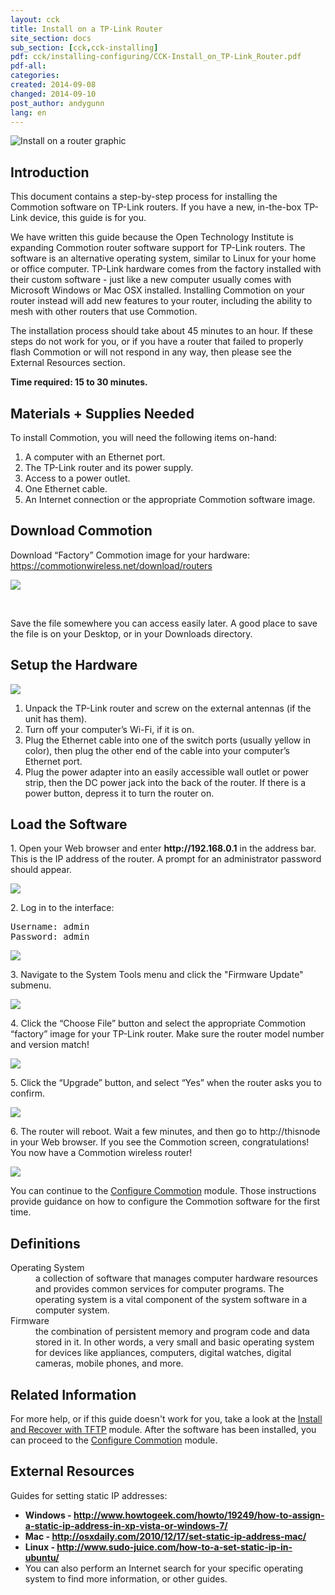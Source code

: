 ```yaml
---
layout: cck
title: Install on a TP-Link Router
site_section: docs
sub_section: [cck,cck-installing]
pdf: cck/installing-configuring/CCK-Install_on_TP-Link_Router.pdf
pdf-all:
categories: 
created: 2014-09-08
changed: 2014-09-10
post_author: andygunn
lang: en
---
```


<p><img alt="Install on a router graphic" src="/files/CCK-Install_TP-Link_intro_graphic.png" style="max-width:600px;" /></p>

<section id="section-introduction">
<h2>Introduction</h2>

<p>This document contains a step-by-step process for installing the Commotion software on TP-Link routers. If you have a new, in-the-box TP-Link device, this guide is for you.</p>

<p>We have written this guide because the Open Technology Institute is expanding Commotion router software support for TP-Link routers. The software is an alternative operating system, similar to Linux for your home or office computer. TP-Link hardware comes from the factory installed with their custom software - just like a new computer usually comes with Microsoft Windows or Mac OSX installed. Installing Commotion on your router instead will add new features to your router, including the ability to mesh with other routers that use Commotion.</p>

<p>The installation process should take about 45 minutes to an hour. If these steps do not work for you, or if you have a router that failed to properly flash Commotion or will not respond in any way, then please see the External Resources section.</p>

<p><strong>Time required: 15 to 30 minutes.</strong></p>
</section>

<section id="section-materials-and-supplies-needed">
<h2>Materials + Supplies Needed</h2>

<p>To install Commotion, you will need the following items on-hand:</p>

<ol class="rteindent1">
    <li>A computer with an Ethernet port.</li>
    <li>The TP-Link router and its power supply.</li>
    <li>Access to a power outlet.</li>
    <li>One Ethernet cable.</li>
    <li>An Internet connection or the appropriate Commotion software image.</li>
</ol>

</section>

<section id="section-download-commotion">
<h2>Download Commotion</h2>

<p>Download “Factory” Commotion image for your hardware:<br />
<a href="/download/routers">https://commotionwireless.net/download/routers</a></p>

<p><img src="/files/CCK-Install_TP-Link_download_screenshot.png" style="max-width:700px;" /></p>

<p>&nbsp;</p>

<p class="tip">Save the file somewhere you can access easily later. A good place to save the file is on your Desktop, or in your Downloads directory.</p>
</section>

<section id="setup-the-hardware">
<h2>Setup the Hardware</h2>

<p><img src="/files/CCK-Install_TP-Link_prepare_hardware.png" style="max-width:700px;" /></p>

<ol class="rteindent1">
    <li>Unpack the TP-Link router and screw on the external antennas (if the unit has them).</li>
    <li>Turn off your computer’s Wi-Fi, if it is on.</li>
    <li>Plug the Ethernet cable into one of the switch ports (usually yellow in color), then plug the other end of the cable into your computer’s Ethernet port.</li>
    <li>Plug the power adapter into an easily accessible wall outlet or power strip, then the DC power jack into the back of the router. If there is a power button, depress it to turn the router on.</li>
</ol>
</section>

<section id="load-software">
<h2>Load the Software</h2>

<p>1. Open your Web browser and enter <strong>http://192.168.0.1</strong> in the address bar. This is the IP address of the router. A prompt for an administrator password should appear.</p>
<p><img src="/files/CCK-Install_TP-Link_admin_login1.png" style="max-width:400px;" /></p>

<p>2. Log in to the interface:</p>
<pre>
Username: admin
Password: admin
</pre>
<p><img src="/files/CCK-Install_TP-Link_admin_login2.png" style="max-width:400px;" /></p>

<p>3. Navigate to the System Tools menu and click the "Firmware Update" submenu.</p>
<p><img src="/files/CCK-Install_TP-Link_firmware_menu.png" style="max-width:800px;" /></p>

<p>4. Click the “Choose File” button and select the appropriate Commotion “factory” image for your TP-Link router. Make sure the router model number and version match!</p>
<p><img src="/files/CCK-Install_TP-Link_firmware_upload1.png" style="max-width:700px;" /></p>

<p>5. Click the “Upgrade” button, and select “Yes” when the router asks you to confirm.</p>
<p><img src="/files/CCK-Install_TP-Link_firmware_upload2.png" style="max-width:700px;" /></p>

<p>6. The router will reboot. Wait a few minutes, and then go to http://thisnode in your Web browser. If you see the Commotion screen, congratulations! You now have a Commotion wireless router!</p>
<p><img src="/files/CCK-Install_TP-Link_Commotion_thisnode.png" style="max-width:400px;" /></p>

<p>You can continue to the <a href="/docs/cck/installing-configuring/configure-commotion">Configure Commotion</a> module. Those instructions provide guidance on how to configure the Commotion software for the first time.</p>
</section>

<section id="section-definitions">
<h2>Definitions</h2>

<dl>
	<dt>Operating System</dt>
	<dd>a collection of software that manages computer hardware resources and provides common services for computer programs. The operating system is a vital component of the system software in a computer system.</dd>
	<dt>Firmware</dt>
	<dd>the combination of persistent memory and program code and data stored in it. In other words, a very small and basic operating system for devices like appliances, computers, digital watches, digital cameras, mobile phones, and more.</dd>
</dl>
</section>

<section class="related-information" id="section-related-information">
<h2>Related Information</h2>

<p>For more help, or if this guide doesn't work for you, take a look at the <a href="/docs/cck/installing-configuring/install-and-recover-tftp">Install and Recover with TFTP</a> module. After the software has been installed, you can proceed to the <a href="/docs/cck/installing-configuring/configure-commotion">Configure Commotion</a> module.</p>
</section>

<section class="external-resources" id="section-external-resources">
<h2>External Resources</h2>

<p>Guides for setting static IP addresses:</p>

<ul>
	<li><strong>Windows - <a href="http://www.howtogeek.com/howto/19249/how-to-assign-a-static-ip-address-in-xp-vista-or-windows-7/" target="_blank">http://www.howtogeek.com/howto/19249/how-to-assign-a-static-ip-address-in-xp-vista-or-windows-7/</a></strong></li>
	<li><strong>Mac - <a href="http://osxdaily.com/2010/12/17/set-static-ip-address-mac/" target="_blank">http://osxdaily.com/2010/12/17/set-static-ip-address-mac/</a></strong></li>
	<li><strong>Linux - <a href="http://www.sudo-juice.com/how-to-a-set-static-ip-in-ubuntu/" target="_blank">http://www.sudo-juice.com/how-to-a-set-static-ip-in-ubuntu/</a></strong></li>
	<li>You can also perform an Internet search for your specific operating system to find more information, or other guides.</li>
</ul>
</section>
 
